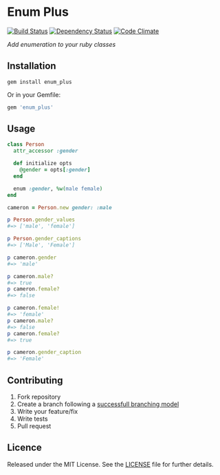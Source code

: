 # Enum Plus

[![Build Status](https://secure.travis-ci.org/caedes/enum_plus.png?branch=master)](http://travis-ci.org/caedes/enum_plus) [![Dependency Status](https://gemnasium.com/caedes/enum_plus.png)](https://gemnasium.com/caedes/enum_plus) [![Code Climate](https://codeclimate.com/badge.png)](https://codeclimate.com/github/caedes/enum_plus)

_Add enumeration to your ruby classes_

## Installation

```shell
gem install enum_plus
```

Or in your Gemfile:

```ruby
gem 'enum_plus'
```

## Usage

```ruby
class Person
  attr_accessor :gender

  def initialize opts
    @gender = opts[:gender]
  end

  enum :gender, %w(male female)
end

cameron = Person.new gender: :male

p Person.gender_values
#=> ['male', 'female']

p Person.gender_captions
#=> ['Male', 'Female']

p cameron.gender
#=> 'male'

p cameron.male?
#=> true
p cameron.female?
#=> false

p cameron.female!
#=> 'female'
p cameron.male?
#=> false
p cameron.female?
#=> true

p cameron.gender_caption
#=> 'Female'
```

## Contributing

1. Fork repository
2. Create a branch following a [successfull branching model](http://nvie.com/posts/a-successful-git-branching-model/)
3. Write your feature/fix
4. Write tests
5. Pull request

## Licence

Released under the MIT License. See the [LICENSE](https://github.com/caedes/enum_plus/blob/master/LICENSE.md) file for further details.
